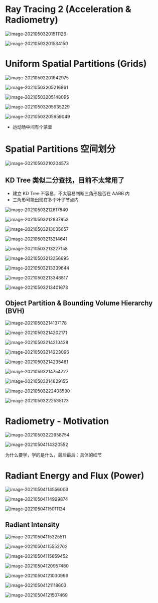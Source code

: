 # Ray Tracing 2 (Acceleration & Radiometry)

![image-20210503201511126](Media/%E5%85%89%E7%BA%BF%E8%BF%BD%E8%B8%AA_%E5%8A%A0%E9%80%9F%E7%BB%93%E6%9E%84/image-20210503201511126.png)

![image-20210503201534150](Media/%E5%85%89%E7%BA%BF%E8%BF%BD%E8%B8%AA_%E5%8A%A0%E9%80%9F%E7%BB%93%E6%9E%84/image-20210503201534150.png)



# Uniform Spatial Partitions (Grids)

![image-20210503201642975](Media/%E5%85%89%E7%BA%BF%E8%BF%BD%E8%B8%AA_%E5%8A%A0%E9%80%9F%E7%BB%93%E6%9E%84/image-20210503201642975.png)

![image-20210503205216961](Media/%E5%85%89%E7%BA%BF%E8%BF%BD%E8%B8%AA_%E5%8A%A0%E9%80%9F%E7%BB%93%E6%9E%84/image-20210503205216961.png)

![image-20210503205148095](Media/%E5%85%89%E7%BA%BF%E8%BF%BD%E8%B8%AA_%E5%8A%A0%E9%80%9F%E7%BB%93%E6%9E%84/image-20210503205148095.png)

![image-20210503205935229](Media/%E5%85%89%E7%BA%BF%E8%BF%BD%E8%B8%AA_%E5%8A%A0%E9%80%9F%E7%BB%93%E6%9E%84/image-20210503205935229.png)

![image-20210503205959049](Media/%E5%85%89%E7%BA%BF%E8%BF%BD%E8%B8%AA_%E5%8A%A0%E9%80%9F%E7%BB%93%E6%9E%84/image-20210503205959049.png)

* 运动场中间有个茶壶



# Spatial Partitions 空间划分

![image-20210503210204573](Media/%E5%85%89%E7%BA%BF%E8%BF%BD%E8%B8%AA_%E5%8A%A0%E9%80%9F%E7%BB%93%E6%9E%84/image-20210503210204573.png)

## KD Tree 类似二分查找，目前不太常用了

* 建立 KD Tree 不容易，不太容易判断三角形是否在 AABB 内
* 三角形可能出现在多个叶子节点内

![image-20210503212617840](Media/%E5%85%89%E7%BA%BF%E8%BF%BD%E8%B8%AA_%E5%8A%A0%E9%80%9F%E7%BB%93%E6%9E%84/image-20210503212617840.png)

![image-20210503212837853](Media/%E5%85%89%E7%BA%BF%E8%BF%BD%E8%B8%AA_%E5%8A%A0%E9%80%9F%E7%BB%93%E6%9E%84/image-20210503212837853.png)

![image-20210503213035657](Media/%E5%85%89%E7%BA%BF%E8%BF%BD%E8%B8%AA_%E5%8A%A0%E9%80%9F%E7%BB%93%E6%9E%84/image-20210503213035657.png)

![image-20210503213214641](Media/%E5%85%89%E7%BA%BF%E8%BF%BD%E8%B8%AA_%E5%8A%A0%E9%80%9F%E7%BB%93%E6%9E%84/image-20210503213214641.png)

![image-20210503213227158](Media/%E5%85%89%E7%BA%BF%E8%BF%BD%E8%B8%AA_%E5%8A%A0%E9%80%9F%E7%BB%93%E6%9E%84/image-20210503213227158.png)

![image-20210503213256695](Media/%E5%85%89%E7%BA%BF%E8%BF%BD%E8%B8%AA_%E5%8A%A0%E9%80%9F%E7%BB%93%E6%9E%84/image-20210503213256695.png)

![image-20210503213339644](Media/%E5%85%89%E7%BA%BF%E8%BF%BD%E8%B8%AA_%E5%8A%A0%E9%80%9F%E7%BB%93%E6%9E%84/image-20210503213339644.png)

![image-20210503213348817](Media/%E5%85%89%E7%BA%BF%E8%BF%BD%E8%B8%AA_%E5%8A%A0%E9%80%9F%E7%BB%93%E6%9E%84/image-20210503213348817.png)

![image-20210503213401673](Media/%E5%85%89%E7%BA%BF%E8%BF%BD%E8%B8%AA_%E5%8A%A0%E9%80%9F%E7%BB%93%E6%9E%84/image-20210503213401673.png)





## Object Partition & Bounding Volume Hierarchy (BVH)

![image-20210503214137178](Media/%E5%85%89%E7%BA%BF%E8%BF%BD%E8%B8%AA_%E5%8A%A0%E9%80%9F%E7%BB%93%E6%9E%84/image-20210503214137178.png)

![image-20210503214202171](Media/%E5%85%89%E7%BA%BF%E8%BF%BD%E8%B8%AA_%E5%8A%A0%E9%80%9F%E7%BB%93%E6%9E%84/image-20210503214202171.png)

![image-20210503214210428](Media/%E5%85%89%E7%BA%BF%E8%BF%BD%E8%B8%AA_%E5%8A%A0%E9%80%9F%E7%BB%93%E6%9E%84/image-20210503214210428.png)

![image-20210503214223096](Media/%E5%85%89%E7%BA%BF%E8%BF%BD%E8%B8%AA_%E5%8A%A0%E9%80%9F%E7%BB%93%E6%9E%84/image-20210503214223096.png)

![image-20210503214235461](Media/%E5%85%89%E7%BA%BF%E8%BF%BD%E8%B8%AA_%E5%8A%A0%E9%80%9F%E7%BB%93%E6%9E%84/image-20210503214235461.png)

![image-20210503214754727](Media/%E5%85%89%E7%BA%BF%E8%BF%BD%E8%B8%AA_%E5%8A%A0%E9%80%9F%E7%BB%93%E6%9E%84/image-20210503214754727.png)

![image-20210503214829155](Media/%E5%85%89%E7%BA%BF%E8%BF%BD%E8%B8%AA_%E5%8A%A0%E9%80%9F%E7%BB%93%E6%9E%84/image-20210503214829155.png)

![image-20210503222403590](Media/%E5%85%89%E7%BA%BF%E8%BF%BD%E8%B8%AA_%E5%8A%A0%E9%80%9F%E7%BB%93%E6%9E%84/image-20210503222403590.png)

![image-20210503222535123](Media/%E5%85%89%E7%BA%BF%E8%BF%BD%E8%B8%AA_%E5%8A%A0%E9%80%9F%E7%BB%93%E6%9E%84/image-20210503222535123.png)





# Radiometry - Motivation

![image-20210503222958754](Media/%E5%85%89%E7%BA%BF%E8%BF%BD%E8%B8%AA_%E5%8A%A0%E9%80%9F%E7%BB%93%E6%9E%84/image-20210503222958754.png)

![image-20210504114320552](Media/%E5%85%89%E7%BA%BF%E8%BF%BD%E8%B8%AA_%E5%8A%A0%E9%80%9F%E7%BB%93%E6%9E%84/image-20210504114320552.png)

为什么要学，学的是什么，最后最后：具体的细节



# Radiant Energy and Flux (Power)

![image-20210504114556003](Media/%E5%85%89%E7%BA%BF%E8%BF%BD%E8%B8%AA_%E5%8A%A0%E9%80%9F%E7%BB%93%E6%9E%84/image-20210504114556003.png)

![image-20210504114929874](Media/%E5%85%89%E7%BA%BF%E8%BF%BD%E8%B8%AA_%E5%8A%A0%E9%80%9F%E7%BB%93%E6%9E%84/image-20210504114929874.png)

![image-20210504115011134](Media/%E5%85%89%E7%BA%BF%E8%BF%BD%E8%B8%AA_%E5%8A%A0%E9%80%9F%E7%BB%93%E6%9E%84/image-20210504115011134.png)



## Radiant Intensity

![image-20210504115325511](Media/%E5%85%89%E7%BA%BF%E8%BF%BD%E8%B8%AA_%E5%8A%A0%E9%80%9F%E7%BB%93%E6%9E%84/image-20210504115325511.png)

![image-20210504115552702](Media/%E5%85%89%E7%BA%BF%E8%BF%BD%E8%B8%AA_%E5%8A%A0%E9%80%9F%E7%BB%93%E6%9E%84/image-20210504115552702.png)

![image-20210504115659452](Media/%E5%85%89%E7%BA%BF%E8%BF%BD%E8%B8%AA_%E5%8A%A0%E9%80%9F%E7%BB%93%E6%9E%84/image-20210504115659452.png)

![image-20210504120957480](Media/%E5%85%89%E7%BA%BF%E8%BF%BD%E8%B8%AA_%E5%8A%A0%E9%80%9F%E7%BB%93%E6%9E%84/image-20210504120957480.png)

![image-20210504121030996](Media/%E5%85%89%E7%BA%BF%E8%BF%BD%E8%B8%AA_%E5%8A%A0%E9%80%9F%E7%BB%93%E6%9E%84/image-20210504121030996.png)

![image-20210504121118603](Media/%E5%85%89%E7%BA%BF%E8%BF%BD%E8%B8%AA_%E5%8A%A0%E9%80%9F%E7%BB%93%E6%9E%84/image-20210504121118603.png)

![image-20210504121507469](Media/%E5%85%89%E7%BA%BF%E8%BF%BD%E8%B8%AA_%E5%8A%A0%E9%80%9F%E7%BB%93%E6%9E%84/image-20210504121507469.png)

